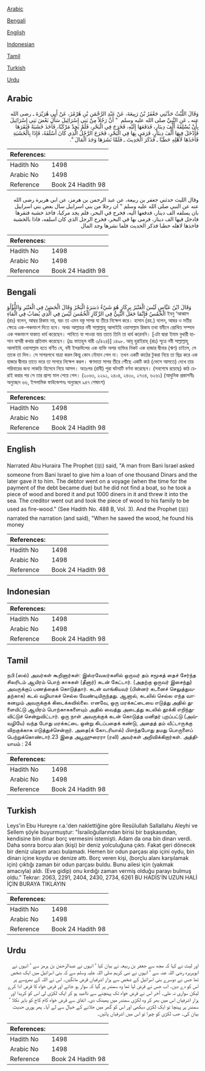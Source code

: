 [Arabic](#arabic)

[Bengali](#bengali)

[English](#english)

[Indonesian](#indonesian)

[Tamil](#tamil)

[Turkish](#turkish)

[Urdu](#urdu)

## Arabic


<div dir="rtl" lang="ar" style={{fontSize:'larger',backgroundColor:'#f8f9fa',padding:20}}>
وَقَالَ اللَّيْثُ حَدَّثَنِي جَعْفَرُ بْنُ رَبِيعَةَ، عَنْ عَبْدِ الرَّحْمَنِ بْنِ هُرْمُزَ، عَنْ أَبِي هُرَيْرَةَ ـ رضى الله عنه ـ عَنِ النَّبِيِّ صلى الله عليه وسلم ‏ "‏ أَنَّ رَجُلاً مِنْ بَنِي إِسْرَائِيلَ سَأَلَ بَعْضَ بَنِي إِسْرَائِيلَ بِأَنْ يُسْلِفَهُ أَلْفَ دِينَارٍ، فَدَفَعَهَا إِلَيْهِ، فَخَرَجَ فِي الْبَحْرِ، فَلَمْ يَجِدْ مَرْكَبًا، فَأَخَذَ خَشَبَةً فَنَقَرَهَا فَأَدْخَلَ فِيهَا أَلْفَ دِينَارٍ، فَرَمَى بِهَا فِي الْبَحْرِ، فَخَرَجَ الرَّجُلُ الَّذِي كَانَ أَسْلَفَهُ، فَإِذَا بِالْخَشَبَةِ فَأَخَذَهَا لأَهْلِهِ حَطَبًا ـ فَذَكَرَ الْحَدِيثَ ـ فَلَمَّا نَشَرَهَا وَجَدَ الْمَالَ ‏"‏‏.‏
</div>
<div style={{backgroundColor:'#f8f9fa',padding:20, marginBottom: 10}}><table> <thead> <tr> <th>References:</th> <th></th> </tr> </thead> <tbody><tr><td>Hadith No</td><td>1498</td></tr><tr><td>Arabic No</td><td>1498</td></tr><tr><td>Reference</td><td>Book 24 Hadith 98</td></tr></tbody></table></div>


<div dir="rtl" lang="ar" style={{fontSize:'larger',backgroundColor:'#f8f9fa',padding:20}}>
وقال الليث حدثني جعفر بن ربيعة، عن عبد الرحمن بن هرمز، عن ابي هريرة رضى الله عنه عن النبي صلى الله عليه وسلم " ان رجلا من بني اسراييل سال بعض بني اسراييل بان يسلفه الف دينار، فدفعها اليه، فخرج في البحر، فلم يجد مركبا، فاخذ خشبة فنقرها فادخل فيها الف دينار، فرمى بها في البحر، فخرج الرجل الذي كان اسلفه، فاذا بالخشبة فاخذها لاهله حطبا فذكر الحديث فلما نشرها وجد المال
</div>
<div style={{backgroundColor:'#f8f9fa',padding:20, marginBottom: 10}}><table> <thead> <tr> <th>References:</th> <th></th> </tr> </thead> <tbody><tr><td>Hadith No</td><td>1498</td></tr><tr><td>Arabic No</td><td>1498</td></tr><tr><td>Reference</td><td>Book 24 Hadith 98</td></tr></tbody></table></div>

## Bengali


<div dir="ltr" lang="bn" style={{fontSize:'larger',backgroundColor:'#f8f9fa',padding:20}}>
وَقَالَ ابْنُ عَبَّاسٍ لَيْسَ الْعَنْبَرُ بِرِكَازٍ هُوَ شَيْءٌ دَسَرَهُ الْبَحْرُ وَقَالَ الْحَسَنُ فِي الْعَنْبَرِ وَاللُّؤْلُؤِ الْخُمُسُ فَإِنَّمَا جَعَلَ النَّبِيُّ فِي الرِّكَازِ الْخُمُسَ لَيْسَ فِي الَّذِي يُصَابُ فِي الْمَاءِ ইবনু ‘আব্বাস (রাঃ) বলেন, আম্বর রিকায নয়, বরং তা এমন বস্তু সাগর যা তীরে নিক্ষেপ করে। হাসান (রহ.) বলেন, আম্বর ও মতীর ক্ষেত্রে এক-পঞ্চমাংশ দিতে হবে। অথচ আল্লাহর নবী সাল্লাল্লাহু আলাইহি ওয়াসাল্লাম রিকায তথা যমীনে প্রোথিত সম্পদে এক পঞ্চমাংশ যাকাত ধার্য করেছেন। পানিতে যা পাওয়া যায় তাতে তিনি তা ধার্য করেননি। [এটা দ্বারা ইমাম বুখারী হাসান বাসরী কথার প্রতিবাদ করেছেন। (দ্রঃ ফাতহুল বারী ৩/৪২৪)] ১৪৯৮. আবূ হুরাইরাহ্ (রাঃ) সূত্রে নবী সাল্লাল্লাহু আলাইহি ওয়াসাল্লাম হতে বর্ণিত যে, বনী ইসরাঈলের এক ব্যক্তি অপর ব্যক্তির নিকট এক হাজার দ্বীনার (ঋণ) চাইলে, সে তাকে তা দিল। সে সাগরপথে যাত্রা করল কিন্তু কোন নৌযান পেল না। তখন একটি কাঠের টুকরা নিয়ে তা ছিদ্র করে এক হাজার দ্বীনার তাতে ভরে তা সাগরে নিক্ষেপ করল। ঋণদাতা সাগর তীরে পৌঁছে একটি কাঠ (ভেসে আসতে) দেখে তার পরিবারের জন্য লাকড়ি হিসেবে নিয়ে আসল। অতঃপর (রাবী) পুরা ঘটনাটি বর্ণনা করেছেন। (সবশেষে রয়েছে) কাঠ চেরাই করার পর সে তার প্রাপ্য মাল পেয়ে গেল। (২০৬৩, ২২৯১, ২৪০৪, ২৪৩০, ২৭৩৪, ৬২৬১) (আধুনিক প্রকাশনীঃ অনুচ্ছেদ ৬৬, ইসলামিক ফাউন্ডেশনঃ অনুচ্ছেদ ৯৪৭ শেষাংশ)
</div>
<div style={{backgroundColor:'#f8f9fa',padding:20, marginBottom: 10}}><table> <thead> <tr> <th>References:</th> <th></th> </tr> </thead> <tbody><tr><td>Hadith No</td><td>1498</td></tr><tr><td>Arabic No</td><td>1498</td></tr><tr><td>Reference</td><td>Book 24 Hadith 98</td></tr></tbody></table></div>

## English


<div dir="ltr" lang="en" style={{fontSize:'larger',backgroundColor:'#f8f9fa',padding:20}}>
Narrated Abu Huraira The Prophet (ﷺ) said, "A man from Bani Israel asked someone from Bani Israel to give him a loan of one thousand Dinars and the later gave it to him. The debtor went on a voyage (when the time for the payment of the debt became due) but he did not find a boat, so he took a piece of wood and bored it and put 1000 diners in it and threw it into the sea. The creditor went out and took the piece of wood to his family to be used as fire-wood." (See Hadith No. 488 B, Vol. 3). And the Prophet (ﷺ) narrated the narration (and said), "When he sawed the wood, he found his money
</div>
<div style={{backgroundColor:'#f8f9fa',padding:20, marginBottom: 10}}><table> <thead> <tr> <th>References:</th> <th></th> </tr> </thead> <tbody><tr><td>Hadith No</td><td>1498</td></tr><tr><td>Arabic No</td><td>1498</td></tr><tr><td>Reference</td><td>Book 24 Hadith 98</td></tr></tbody></table></div>

## Indonesian


<div dir="ltr" lang="id" style={{fontSize:'larger',backgroundColor:'#f8f9fa',padding:20}}>

</div>
<div style={{backgroundColor:'#f8f9fa',padding:20, marginBottom: 10}}><table> <thead> <tr> <th>References:</th> <th></th> </tr> </thead> <tbody><tr><td>Hadith No</td><td>1498</td></tr><tr><td>Arabic No</td><td>1498</td></tr><tr><td>Reference</td><td>Book 24 Hadith 98</td></tr></tbody></table></div>

## Tamil


<div dir="ltr" lang="ta" style={{fontSize:'larger',backgroundColor:'#f8f9fa',padding:20}}>
நபி (ஸல்) அவர்கள் கூறினார்கள்: இஸ்ரவேலர்களில் ஒருவர் தம் சமூகத் தைச் சேர்ந்த சிலரிடம் ஆயிரம் பொற் காசுகள் (தீனார்) கடன் கேட்டார். (அதற்கு ஒருவர் இசைந்து) அவருக்குப் பணத்தைக் கொடுத்தார். கடன் வாங்கியவர் (பின்னர் கடனைச் செலுத்துவதற்காக) கடல் வழியாகச் செல்ல வேண்டியிருந்தது. ஆனால், கடலில் செல்ல எந்த வாகனமும் அவருக்குக் கிடைக்கவில்லை. எனவே, ஒரு மரக்கட்டையை எடுத்து அதில் துளையிட்டு ஆயிரம் பொற்காசுகளையும் அதில் வைத்து அடைத்து கடலில் தூக்கி எறிந்துவிட்டுச் சென்றுவிட்டார். ஒரு நாள் அவருக்குக் கடன் கொடுத்த மனிதர் புறப்பட்டு (அவ்வழியே) வந்த போது மரக்கட்டை ஒன்று கிடப்பதைக் கண்டு, அதைத் தம் வீட்டாருக்கு விறகுக்காக எடுத்துச்சென்றார். அதை(க் கோடரியால்) பிளந்தபோது தமது பொருளைப் பெற்றுக்கொண்டார்.23 இதை அபூஹுரைரா (ரலி) அவர்கள் அறிவிக்கிறார்கள். அத்தியாயம் : 24
</div>
<div style={{backgroundColor:'#f8f9fa',padding:20, marginBottom: 10}}><table> <thead> <tr> <th>References:</th> <th></th> </tr> </thead> <tbody><tr><td>Hadith No</td><td>1498</td></tr><tr><td>Arabic No</td><td>1498</td></tr><tr><td>Reference</td><td>Book 24 Hadith 98</td></tr></tbody></table></div>

## Turkish


<div dir="ltr" lang="tr" style={{fontSize:'larger',backgroundColor:'#f8f9fa',padding:20}}>
Leys'in Ebu Hureyre r.a.'den naklettiğine göre Resûlullah Sallallahu Aleyhi ve Sellem şöyle buyurmuştur: "İsrailoğullarından birisi bir başkasından, kendisine bin dinar borç vermesini istemişti. Adam da ona bin dinarı verdi. Daha sonra borcu alan (kişi) bir deniz yolculuğuna çıktı. Fakat geri dönecek bir deniz ulaşım aracı bulamadı. Hemen bir odun parçası alıp içini oydu, bin dinarı içine koydu ve denize attı. Borç veren kişi, (borçlu alanı karşılamak için) çıktığı zaman bir odun parçası buldu. Bunu ailesi için (yakmak amacıyla) aldı. (Eve gidip) onu kırdığı zaman vermiş olduğu parayı bulmuş oldu." Tekrar: 2063, 2291, 2404, 2430, 2734, 6261 BU HADİS’İN UZUN HALİ İÇİN BURAYA TIKLAYIN
</div>
<div style={{backgroundColor:'#f8f9fa',padding:20, marginBottom: 10}}><table> <thead> <tr> <th>References:</th> <th></th> </tr> </thead> <tbody><tr><td>Hadith No</td><td>1498</td></tr><tr><td>Arabic No</td><td>1498</td></tr><tr><td>Reference</td><td>Book 24 Hadith 98</td></tr></tbody></table></div>

## Urdu


<div dir="rtl" lang="ur" style={{fontSize:'larger',backgroundColor:'#f8f9fa',padding:20}}>
اور لیث نے کہا کہ مجھ سے جعفر بن ربیعہ نے بیان کیا ‘ انہوں نے عبدالرحمٰن بن ہرمز سے ‘ انہوں نے ابوہریرہ رضی اللہ عنہ سے ‘ انہوں نے نبی کریم صلی اللہ علیہ وسلم سے کہ بنی اسرائیل میں ایک شخص تھا جس نے دوسرے بنی اسرائیل کے شخص سے ہزار اشرفیاں قرض مانگیں۔ اس نے اللہ کے بھروسے پر اس کو دے دیں۔ اب جس نے قرض لیا تھا وہ سمندر پر گیا کہ سوار ہو جائے اور قرض خواہ کا قرض ادا کرے لیکن سواری نہ ملی۔ آخر اس نے قرض خواہ تک پہنچنے سے ناامید ہو کر ایک لکڑی لی اس کو کریدا اور ہزار اشرفیاں اس میں بھر کر وہ لکڑی سمندر میں پھینک دی۔ اتفاق سے قرض خواہ کام کاج کو باہر نکلا ‘ سمندر پر پہنچا تو ایک لکڑی دیکھی اور اس کو گھر میں جلانے کے خیال سے لے آیا۔ پھر پوری حدیث بیان کی۔ جب لکڑی کو چیرا تو اس میں اشرفیاں پائیں۔
</div>
<div style={{backgroundColor:'#f8f9fa',padding:20, marginBottom: 10}}><table> <thead> <tr> <th>References:</th> <th></th> </tr> </thead> <tbody><tr><td>Hadith No</td><td>1498</td></tr><tr><td>Arabic No</td><td>1498</td></tr><tr><td>Reference</td><td>Book 24 Hadith 98</td></tr></tbody></table></div>